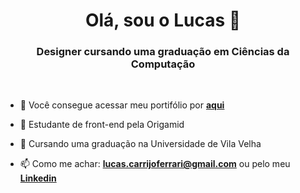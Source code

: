 <h1 align="center">Olá, sou o Lucas 👋</h1>
<h3 align="center">Designer cursando uma graduação em Ciências da Computação</h3>

<br>

- 📄 Você consegue acessar meu portifólio por <a href="https://luwucaz.github.io/portifolio/" target="blank">**aqui**</a>

- 🔭 Estudante de front-end pela Origamid

- 🌱 Cursando uma graduação na Universidade de Vila Velha

- 📫 Como me achar: **lucas.carrijoferrari@gmail.com** ou pelo meu <a href="https://br.linkedin.com/in/lucas-carrijo-ferrari-4aa93b20b" target="blank">**Linkedin**</a>

<br/>

